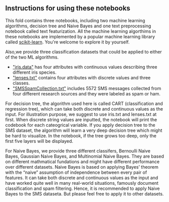 ## Instructions for using these notebooks ##

This fold contains three notebooks, including two machine learning algorithms, decision tree and Naive Bayes and one text preprocessing notebook called text featurization. All the machine learning algorthims in these notebooks are implemented by a popular machine learning library called [scikit-learn](http://scikit-learn.org/stable/). You're welcome to explore it by yourself.

Also,we provide three classification datasets that could be applied to either of the two ML algorithms. 
* ["iris.data"](https://archive.ics.uci.edu/ml/datasets/iris) has four attributes with continuous values describing three different iris species.
* ["lenses.txt"](https://archive.ics.uci.edu/ml/datasets/lenses) contains four attributes with discrete values and three classes.
* ["SMSSpamCollection.txt"](https://archive.ics.uci.edu/ml/datasets/sms+spam+collection) includes 5572 SMS messages collected from four different research sources and they were labeled as spam or ham. 

For decision tree, the algorithm used here is called CART (classification and regression tree), which can take both discrete and continuous values as the input. For illustration purpose, we suggest to use iris.txt and lenses.txt at first. When discrete string values are inputted, the notebook will print the codebook for each cateogrical variable. If you apply decision tree to the SMS dataset, the algorithm will learn a very deep decision tree which might be hard to visualize. In the notebook, if the tree grows too deep, only the first five layers will be displayed.

For Naive Bayes, we provide three different classifers, Bernoulli Naive Bayes, Gaussian Naive Bayes, and Multinomial Naive Bayes. They are based on different mathmatical fundations and might have different performance over different datasets.  Naive Bayes is based on applying Bayes’ theorem with the “naive” assumption of independence between every pair of features. It can take both discrete and continuous values as the input and have worked quite well in many real-world situations, famously document classification and spam filtering. Hence, it is recommended to apply Naive Bayes to the SMS dataseta. But please feel free to apply it to other datasets. 
